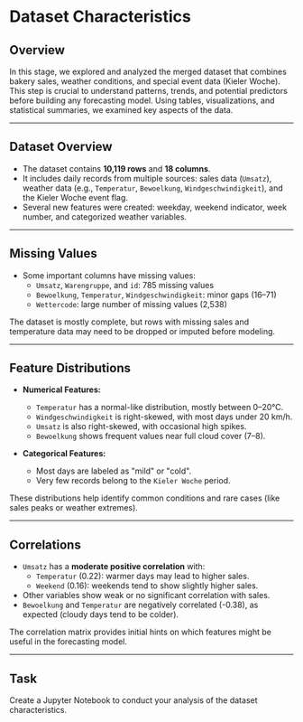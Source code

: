# Dataset Characteristics

## Overview

In this stage, we explored and analyzed the merged dataset that combines bakery sales, weather conditions, and special event data (Kieler Woche). This step is crucial to understand patterns, trends, and potential predictors before building any forecasting model. Using tables, visualizations, and statistical summaries, we examined key aspects of the data.

---

## Dataset Overview

- The dataset contains **10,119 rows** and **18 columns**.
- It includes daily records from multiple sources: sales data (`Umsatz`), weather data (e.g., `Temperatur`, `Bewoelkung`, `Windgeschwindigkeit`), and the Kieler Woche event flag.
- Several new features were created: weekday, weekend indicator, week number, and categorized weather variables.

---

## Missing Values

- Some important columns have missing values:
  - `Umsatz`, `Warengruppe`, and `id`: 785 missing values
  - `Bewoelkung`, `Temperatur`, `Windgeschwindigkeit`: minor gaps (16–71)
  - `Wettercode`: large number of missing values (2,538)

The dataset is mostly complete, but rows with missing sales and temperature data may need to be dropped or imputed before modeling.

---

## Feature Distributions

- **Numerical Features:**
  - `Temperatur` has a normal-like distribution, mostly between 0–20°C.
  - `Windgeschwindigkeit` is right-skewed, with most days under 20 km/h.
  - `Umsatz` is also right-skewed, with occasional high spikes.
  - `Bewoelkung` shows frequent values near full cloud cover (7–8).

- **Categorical Features:**
  - Most days are labeled as "mild" or "cold".
  - Very few records belong to the `Kieler Woche` period.

These distributions help identify common conditions and rare cases (like sales peaks or weather extremes).

---

## Correlations

- `Umsatz` has a **moderate positive correlation** with:
  - `Temperatur` (0.22): warmer days may lead to higher sales.
  - `Weekend` (0.16): weekends tend to show slightly higher sales.
- Other variables show weak or no significant correlation with sales.
- `Bewoelkung` and `Temperatur` are negatively correlated (-0.38), as expected (cloudy days tend to be colder).

The correlation matrix provides initial hints on which features might be useful in the forecasting model.

---

## Task

Create a Jupyter Notebook to conduct your analysis of the dataset characteristics.
